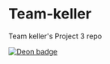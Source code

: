 # Team-keller
Team keller's Project 3 repo


[![Deon badge](https://img.shields.io/badge/ethics%20checklist-deon-brightgreen.svg?style=popout-square)](http://deon.drivendata.org/)
